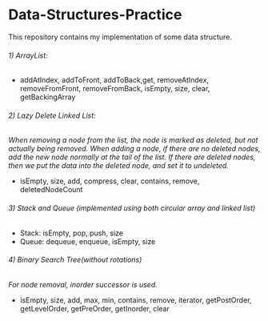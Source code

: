 # Data-Structures-Practice
This repository contains my implementation of some data structure.

###### 1) ArrayList:
- addAtIndex, addToFront, addToBack,get, removeAtIndex, removeFromFront, removeFromBack, isEmpty, size, clear, getBackingArray
      
###### 2) Lazy Delete Linked List:
*When removing a node from the list, the node is marked as deleted, but not actually being removed. When adding a node, if there are no deleted nodes, add the new node normally at the tail of the list. If there are deleted nodes, then we put the data into the deleted node, and set it to undeleted.*

- isEmpty, size, add, compress, clear, contains, remove, deletedNodeCount
      
###### 3) Stack and Queue (implemented using both circular array and linked list)
- Stack: isEmpty, pop, push, size
- Queue: dequeue, enqueue, isEmpty, size

###### 4) Binary Search Tree(without rotations)
*For node removal, inorder successor is used.*
- isEmpty, size, add, max, min, contains, remove, iterator, getPostOrder, getLevelOrder, getPreOrder, getInorder, clear
      

